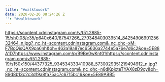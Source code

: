 ```yaml
---
title: "#walktowork"
date: 2020-02-26 08:24:26 Z
'': "#walktowork"
---
```


https://scontent.cdninstagram.com/v/t51.2885-15/sh0.08/e35/p640x640/87547266_279348403039514_8425490699125632464_n.jpg?_nc_ht=scontent.cdninstagram.com&_nc_ohc=xM-F7BoQjsQAX9pa6nh&oh=463a19a87ec65636a2744e5a76e7d6c2&oe=5E88A1D7https://www.instagram.com/p/B9Be0wKnt01/https://scontent.cdninstagram.com/v/t51.2885-19/s150x150/44377325_934534333410988_5730029351219494912_n.jpg?_nc_ht=scontent.cdninstagram.com&_nc_ohc=n8dKpixteTYAX8zD9oy&oh=89d8b13c2c3d19a8fa75ac7c6715bc16&oe=5E89ABB5